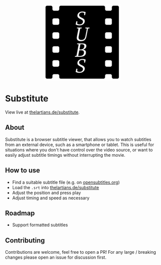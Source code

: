 <p align="center">
<img height="250" src="resources/export/icon.svg"/>
</p>

# Substitute

View live at [thelartians.de/substitute](https://thelartians.de/substitute).

## About

Substitute is a browser subtitle viewer, that allows you to watch subtitles from an external device, such as a smartphone or tablet. This is useful for situations where you don't have control over the video source, or want to easily adjust subtitle timings without interrupting the movie.

## How to use

- Find a suitable subtitle file (e.g. on [opensubtitles.org](https://opensubtitles.org))
- Load the `.srt` into [thelartians.de/substitute](https://thelartians.de/substitute) 
- Adjust the position and press play
- Adjust timing and speed as necessary

## Roadmap

- Support formatted subtitles

## Contributing

Contributions are welcome, feel free to open a PR!
For any large / breaking changes please open an issue for discussion first.
